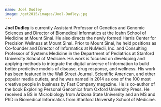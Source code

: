```yaml
---
name: Joel Dudley
image: /get2015/images/Joel-Dudley.jpg
---
```


**Joel Dudley** is currently Assistant Professor of Genetics and Genomic Sciences and Director of Biomedical Informatics at the Icahn School of Medicine at Mount Sinai. He also directs the newly formed Harris Center for Precision Wellness at Mount Sinai. Prior to Mount Sinai, he held positions as Co-founder and Director of Informatics at NuMedii, Inc. and Consulting Professor of Systems Medicine in the Department of Pediatrics at Stanford University School of Medicine. His work is focused on developing and applying methods to integrate the digital universe of information to build better predictive models of disease, drug response, and wellness. His work has been featured in the Wall Street Journal, Scientific American, and other popular media outlets, and he was named in 2014 as one of the 100 most creative people in business by Fast Company magazine. He is co-author of the book Exploring Personal Genomics from Oxford University Press. He received a BS in Microbiology from Arizona State University and an MS and PhD in Biomedical Informatics from Stanford University School of Medicine.
